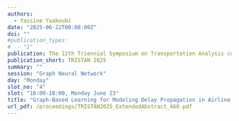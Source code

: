 ```yaml
---
authors:
  - Yassine Yaakoubi
date: "2025-06-22T00:00:00Z"
doi: ""
#publication_types:
#  - "1"
publication: The 12th Triennial Symposium on Transportation Analysis conference
publication_short: TRISTAN 2025
summary: ""
session: "Graph Neural Network"
day: "Monday"
slot_no: "4"
slot: "16:00-18:00, Monday June 23"
title: "Graph-Based Learning for Modeling Delay Propagation in Airline Networks"
url_pdf: /proceedings/TRISTAN2025_ExtendedAbstract_460.pdf
---
```

